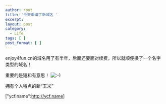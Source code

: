```yaml
---
author: root
title: '今天申请了新域名 '
excerpt:
layout: post
category:
  - Life
tags: [ ]
post_format: [ ]
---
```

enjoy4fun.cn的域名用了有半年，后面还要面对续费，所以就顺便换了一个名字类型的域名！

重要的是短和有意思！ ![:-)][1] 

拥有个人特点的新“玉米”

["ycf.name":http://ycf.name]

 [1]: http://localhost:8080/wp-includes/images/smilies/icon_smile.gif